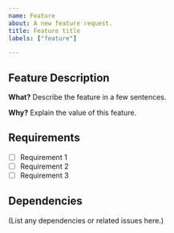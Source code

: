 ```yaml
---
name: Feature
about: A new feature request.
title: Feature title
labels: ["feature"]

---
```


## Feature Description
**What?** Describe the feature in a few sentences.

**Why?** Explain the value of this feature.

## Requirements
- [ ] Requirement 1
- [ ] Requirement 2
- [ ] Requirement 3

## Dependencies
(List any dependencies or related issues here.)
